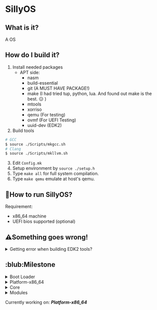 # SillyOS

## What is it?
A OS

## How do I build it?
1. Install needed packages
    * APT side:
        * nasm
        * build-essential
        * git (A MUST HAVE PACKAGE!)
        * make (I had tried tup, python, lua. And found out make is the best. :expressionless: )
        * mtools
        * xorriso
        * qemu (For testing)
        * ovmf (For UEFI Testing)
        * uuid-dev (EDK2)
2. Build tools
```bash
# GCC
$ source ./Scripts/mkgcc.sh
# Clang
$ source ./Scripts/mkllvm.sh
```
3. Edit ```Config.mk```
4. Setup environment by ```source ./setup.h```
5. Type ``` make all ``` for full system compilation. 
6. Type ``` make qemu ``` emulate at host's qemu.

## :running:How to run SillyOS?
Requirement:
* x86_64 machine
* UEFI bios supported (optional)

## :warning:Something goes wrong!
<details>
<summary>Getting error when building EDK2 tools?</summary>
<p>If you received errors like: 

```bash
In file included from ../Include/Common/UefiBaseTypes.h:19:0,
                 from GenSec.c:20:
    /*
        A lot of details here... Gonna skip it anyway.
        The following error told us why its failed.
        |   |   |   |   |   |   |   |   |
        v   v   v   v   v   v   v   v   v
    */
cc1: all warnings being treated as errors
../Makefiles/footer.makefile:27: recipe for target 'GenSec.o' failed
make[2]: *** [GenSec.o] Error 1
```

* Go patch your edk2 Makefile with:
```bash
$ patch  /<path of your edk2 dir>/BaseTools/Source/C/Makefiles/headers.makefile\
 /<path of your edk dir>/edk2_fix.patch
```
</p>
</details>

## :blub:Milestone
<!--Boot loader-->
<details>
<summary>Boot Loader</summary>
<p>
    -   [x] Get the boot loader prints something<br>
    -   [x] Change video mode<br>
    -   [x] Get memory map<br>
    -   [x] Loading Kernel to RAM<br>
    -   [X] Loading ELF<br>
    -   [X] Get ACPI<br>
    -   [X] Pass control to Kernel with env. variables<br>
    -   [ ] Loading and install mods<br>
    -   [ ] Configuration mechanism<br>
</p>
</details>
<!--Platform-x86_64-->
<details>
<summary>Platform-x86_64</summary>
<p>
    -   [ ] Paging<br>
    -   [ ] Support Floating point<br>
    -   [ ] Port libc, libc++<br>
    -   [ ] Graphics<br>
    -   [ ] Disk<br>
    -   [ ] System Serial<br>
    -   [ ] USB<br>
</p>
</details>
<!--Core-->
<details>
<summary>Core</summary>
<p>
    -   [ ] 
</p>
</details>
<!--Modules-->
<details>
<summary>Modules</summary>
<p>
    -   [ ] Ready to write Modules<br>
</p>
</details>

Currently working on: ___Platform-x86_64___